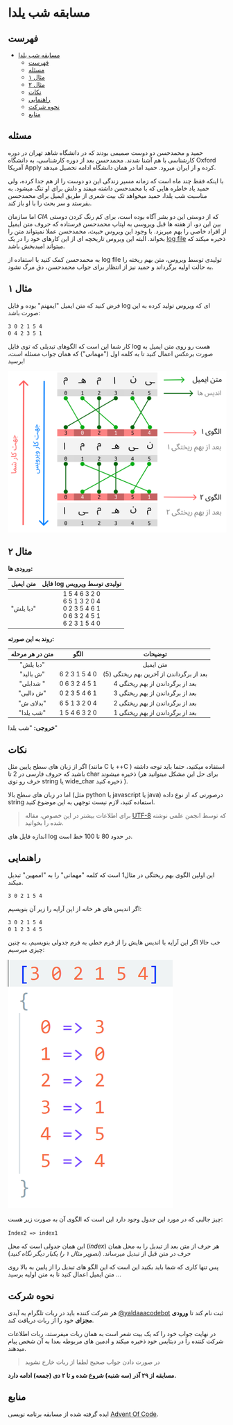 # مسابقه شب یلدا

## فهرست
- [مسابقه شب یلدا](#مسابقه-شب-یلدا)
  - [فهرست](#فهرست)
  - [مسئله](#مسئله)
  - [مثال ۱](#مثال-۱)
  - [مثال ۲](#مثال-۲)
  - [نکات](#نکات)
  - [راهنمایی](#راهنمایی)
  - [نحوه شرکت](#نحوه-شرکت)
  - [منابع](#منابع)

## مسئله
حمید و محمدحسن دو دوست صمیمی بودند که در دانشگاه شاهد تهران در دوره کارشناسی با هم آشنا شدند.
محمدحسن بعد از دوره کارشناسی، به دانشگاه
Oxford
آمریکا
Apply
کرده و از ایران میرود. 
حمید اما در همان دانشگاه ادامه تحصیل میدهد.

با اینکه فقط چند ماه است که زمانه مسیر زندگی این دو دوست را از هم جدا کرده، ولی حمید یاد خاطره هایی که با محمدحسن داشته میفتد و دلش برای او تنگ میشود.
به مناسبت شب یلدا، حمید میخواهد تک بیت شعری از طریق ایمیل برای محمدحسن بفرستد و سر بحث را با او باز کند.

اما سازمان 
*CIA*
که از دوستی این دو بشر آگاه بوده است، برای کم رنگ کردن دوستی بین این دو، از هفته ها قبل ویروسی به لپتاپ محمدحسن فرستاده که حروف متن ایمیل از افراد خاصی را بهم میریزد.
با وجود این ویروس خبیث، محمدحسن عملا نمیتواند متن را بخواند.
البته این ویروس تاریخچه ای از این کارهای خود را در یک 
[log file](https://kaliboys.com/what-is-a-log-file/)
ذخیره میکند که میتواند امیدبخش باشد.

به محمدحسن کمک کنید با استفاده از
log file
تولیدی توسط ویروس، متن بهم ریخته را به حالت اولیه برگرداند و حمید نیز از انتظار برای جواب محمدحسن، دق مرگ نشود.

## مثال ۱
فرض کنید که متن ایمیل "ایمهنم" بوده و فایل
log 
ای که ویروس تولید کرده به این صورت باشد:
```
3 0 2 1 5 4
0 4 2 3 5 1
```
کار شما این است که الگوهای تبدیلی که توی فایل 
log هست رو روی متن ایمیل به صورت برعکس اعمال کنید تا به کلمه اول 
("مهمانی") 
که همان جواب مسئله است، برسید!

![تصویری از روش کار](./assets/eg1.png)


## مثال ۲
**ورودی ها:**

| متن ایمیل |                                فایل log تولیدی توسط ویرویس                                |
| :-------: | :---------------------------------------------------------------------------------------: |
| "دبا یلش" | 1 5 4 6 3 2 0<br>  6 5 1 3 2 0 4<br>  0 2 3 5 4 6 1<br>  0 6 3 2 4 5 1<br>  6 2 3 1 5 4 0 |

**روند به این صورته:**

| متن در هر مرحله |     الگو      |                 توضیحات                  |
| :-------------: | :-----------: | :--------------------------------------: |
|    "دبا یلش"    |               |                متن ایمیل                 |
|    "ش بالید"    | 6 2 3 1 5 4 0 | بعد از برگرداندن از آخرین بهم ریختگی (5) |
|    "شدابلی "    | 0 6 3 2 4 5 1 |     بعد از برگرداندن از بهم ریختگی 4     |
|    "ش دالبی"    | 0 2 3 5 4 6 1 |     بعد از برگرداندن از بهم ریختگی 3     |
|    "بدلای ش"    | 6 5 1 3 2 0 4 |     بعد از برگرداندن از بهم ریختگی 2     |
|    "شب یلدا"    | 1 5 4 6 3 2 0 |     بعد از برگرداندن از بهم ریختگی 1     |

**خروجی:**
"شب یلدا"

## نکات
اگر از زبان های سطح پایین مثل
(مانند C یا ++C )
استفاده میکنید، حتما باید توجه داشته باشید که حروف فارسی در 2 تا
char
ذخیره میشوند 
(برای حل این مشکل میتوانید هر حرف رو توی
string
یا 
wide_char
ذخیره کنید
).

اما در زبان های سطح بالا 
(مثل python یا javascript یا java)
درصورتی که از نوع داده 
string
استفاده کنید، لازم نیست توجهی به این موضوع کنید.

> برای اطلاعات بیشتر در این خصوص، مقاله 
> [UTF-8](https://vrgl.ir/a6wO2)
> که توسط انجمن علمی نوشته شده را بخوانید.

اندازه فایل های 
log 
در حدود 80 تا 100 خط است.

## راهنمایی
این اولین الگوی بهم ریختگی در مثال1 است که کلمه 
"مهمانی"
را به
"اممهین"
تبدیل میکند.
```
3 0 2 1 5 4
```

اگر اندیس های هر خانه از این آرایه را زیر آن بنویسیم:
```
3 0 2 1 5 4
0 1 2 3 4 5
```

خب حالا اگر این آرایه با اندیس هایش را از فرم خطی به فرم جدولی بنویسیم، به چنین چیزی میرسیم:

![فرم جدولی](./assets/2d.png)

چیز جالبی که در مورد این جدول وجود دارد این است که الگوی آن به صورت زیر هست:

`Index2 => index1`

این همان جدولی است که محل 
(*index*)
هر حرف از متن بعد از تبدیل را به محل همان حرف در متن قبل از تبدیل میرساند. 
(*تصویر مثال ۱ را یکبار دیگر نگاه کنید*)

پس تنها کاری که شما باید بکنید این است که این الگو های تبدیل را از
پایین به بالا روی متن ایمیل اعمال کنید تا به متن اولیه برسید
…

## نحوه شرکت
هر شرکت کننده باید در ربات تلگرام به آیدی 
[@yaldaaacodebot](https://t.me/yaldaaacodebot)
ثبت نام کند تا 
**ورودی مجزای**
خود را از ربات دریافت کند. 

در نهایت جواب خود را که یک بیت شعر است به همان ربات میفرستد، ربات اطلاعات شرکت کننده را در دیتایس خود ذخیره میکند و ادمین های مربوطه بعدا به آن شخص پیام میدهند. 
> در صورت دادن جواب صحیح لطفا از ربات خارخ نشوید

**مسابقه از ۲۹ آذر (سه شنبه) شروع شده و تا ۲ دی (جمعه) ادامه دارد.**

## منابع
ایده گرفته شده از مسابقه برنامه نویسی 
[Advent Of Code](https://vrgl.ir/D9TSd).
